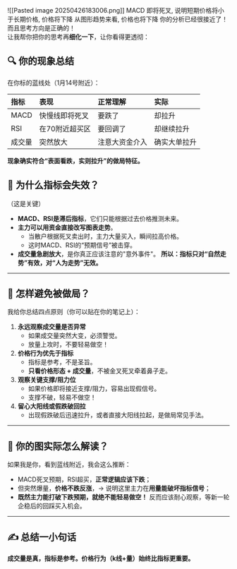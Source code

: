 ![[Pasted image 20250426183006.png]]
MACD 即将死叉, 说明短期价格将小于长期价格, 价格将下降
从图形趋势来看, 价格也将下降
你的分析已经很接近了！而且思考方向是正确的！  
让我帮你把你的思考再**细化一下**，让你看得更透彻：
## 🔍 你的现象总结
在你标的蓝线处（1月14号附近）：

|指标|表现|正常理解|实际|
|:--|:--|:--|:--|
|MACD|快慢线即将死叉|要跌了|却拉升|
|RSI|在70附近超买区|要回调了|却继续拉升|
|成交量|突然放大|注意大资金介入|确实大单拉升|
**现象确实符合“表面看跌，实则拉升”的做局特征。**

## 🤔 为什么指标会失效？
（这是关键）
- **MACD、RSI是滞后指标**，它们只能根据过去价格推测未来。
- **主力可以用资金直接改写图表走势**。
    - 当散户根据死叉卖出时，主力大量买入，瞬间拉高价格。
    - 这时MACD、RSI的“预期信号”被击穿。
- **成交量急剧放大**，是你真正应该注意的"意外事件"。
**所以：指标只对“自然走势”有效，对“人为走势”无效。**
---
## 🧠 怎样避免被做局？
我给你总结四点原则（你可以贴在你的笔记上）：
1. **永远观察成交量是否异常**
    - 如果成交量突然大变，必须警觉。
    - 放量上攻时，不要轻易做空！
2. **价格行为优先于指标**
    - 指标是参考，不是圣旨。
    - **只看价格形态 + 成交量**，不被金叉死叉牵着鼻子走。
3. **观察关键支撑/阻力位**
    - 如果价格即将接近支撑/阻力，容易出现假信号。
    - 支撑不破，轻易不做空！
4. **留心大阳线或假跌破回拉**
    - 出现假跌破后迅速拉升，或者直接大阳线拉起，是做局常见手法。
---
## 🧩 你的图实际怎么解读？
如果我是你，看到蓝线附近，我会这么推断：
- MACD死叉预期，RSI超买，**正常逻辑应该下跌**；
- 但突然爆量，**价格不跌反涨**，→ 说明这里主力在**用量能破坏指标信号**；
- **既然主力能打破下跌预期，就绝不能轻易做空！**
反而应该耐心观察，等新一轮企稳后的回踩买入机会。
---
## ✍ 总结一小句话
**成交量是真，指标是参考。价格行为（k线+量）始终比指标更重要。**

